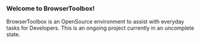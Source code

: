 ### Welcome to BrowserToolbox!
BrowserToolbox is an OpenSource environment to assist with everyday tasks for Developers. This is an ongoing project currently in an uncomplete state.
